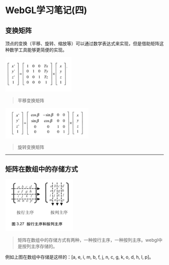 # WebGL学习笔记\(四\)

## 变换矩阵

顶点的变换（平移、旋转、缩放等）可以通过数学表达式来实现，但是借助矩阵这种数学工具能够更简便的实现。

![](/assets/translate.png)

> 平移变换矩阵

![](/assets/rotate.png)

> 旋转变换矩阵

---

## 矩阵在数组中的存储方式

![](/assets/matrix_arr.png)

> 矩阵在数组中的存储方式有两种，一种按行主序，一种按列主序。webgl中是按列主序存储的。

例如上图在数组中存储是这样的：\[a, e, i, m, b, f, j, n, c, g, k, o, d, h, l, p\]。



